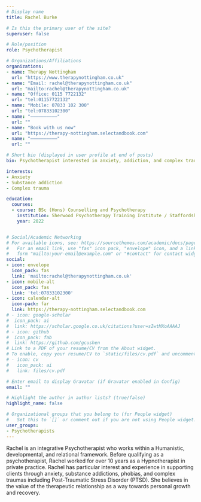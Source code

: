 ```yaml
---
# Display name
title: Rachel Burke

# Is this the primary user of the site?
superuser: false

# Role/position
role: Psychotherapist

# Organizations/Affiliations
organizations:
- name: Therapy Nottingham
  url: "https://www.therapynottingham.co.uk"
- name: "Email: rachel@therapynottingham.co.uk"
  url: "mailto:rachel@therapynottingham.co.uk"
- name: "Office: 0115 7722132"
  url: "tel:01157722132"
- name: "Mobile: 07833 102 300"
  url: "tel:07833102300"
- name: "––––––––––"
  url: ""
- name: "Book with us now"
  url: "https://therapy-nottingham.selectandbook.com"
- name: "––––––––––"
  url: ""

# Short bio (displayed in user profile at end of posts)
bio: Psychotherapist interested in anxiety, addiction, and complex trauma.

interests:
- Anxiety
- Substance addiction
- Complex trauma

education:
  courses:
  - course: BSc (Hons) Counselling and Psychotherapy
    institution: Sherwood Psychotherapy Training Institute / Staffordshire University
    year: 2022


# Social/Academic Networking
# For available icons, see: https://sourcethemes.com/academic/docs/page-builder/#icons
#   For an email link, use "fas" icon pack, "envelope" icon, and a link in the
#   form "mailto:your-email@example.com" or "#contact" for contact widget.
social:
- icon: envelope
  icon_pack: fas
  link: 'mailto:rachel@therapynottingham.co.uk'
- icon: mobile-alt
  icon_pack: fas
  link: 'tel:07833102300'
- icon: calendar-alt
  icon-pack: far
  link: https://therapy-nottingham.selectandbook.com
# - icon: google-scholar
#  icon_pack: ai
#  link: https://scholar.google.co.uk/citations?user=sIwtMXoAAAAJ
# - icon: github
#  icon_pack: fab
#  link: https://github.com/gcushen
# Link to a PDF of your resume/CV from the About widget.
# To enable, copy your resume/CV to `static/files/cv.pdf` and uncomment the lines below.
# - icon: cv
#   icon_pack: ai
#   link: files/cv.pdf

# Enter email to display Gravatar (if Gravatar enabled in Config)
email: ""

# Highlight the author in author lists? (true/false)
highlight_name: false

# Organizational groups that you belong to (for People widget)
#   Set this to `[]` or comment out if you are not using People widget.
user_groups:
- Psychotherapists
---
```

Rachel is an integrative Psychotherapist who works within a Humanistic, 
developmental, and relational framework.
Before qualifying as a psychotherapist, Rachel worked for over 10 years as a Hypnotherapist in private practice. Rachel has particular interest and experience in supporting clients through anxiety, substance addictions, phobias, and complex traumas including Post-Traumatic Stress Disorder (PTSD).  She believes in the value of the therapeutic relationship as a way towards personal growth and recovery.